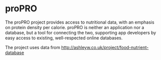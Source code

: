 # proPRO

The proPRO project provides access to nutritional data, with an emphasis on protein density per calorie.  proPRO is neither an application nor a database, but a tool for connecting the two, supporting app developers by easy access to existing, well-respected online databases.

The project uses data from http://ashleyw.co.uk/project/food-nutrient-database
